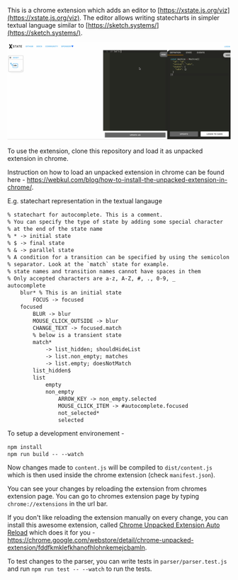 This is a chrome extension which adds an editor to [https://xstate.js.org/viz](https://xstate.js.org/viz). The editor allows writing statecharts in simpler textual language similar to [https://sketch.systems/](https://sketch.systems/).

![Textual statechart gif](images/sketch_systems_to_xstate.gif)

To use the extension, clone this repository and load it as unpacked extension in chrome. 

Instruction on how to load an unpacked extension in chrome can be found here - https://webkul.com/blog/how-to-install-the-unpacked-extension-in-chrome/.

E.g. statechart representation in the textual langauge 

```
% statechart for autocomplete. This is a comment.
% You can specify the type of state by adding some special character
% at the end of the state name
% * -> initial state
% $ -> final state
% & -> parallel state
% A condition for a transition can be specified by using the semicolon 
% separator. Look at the `match` state for example.
% state names and transition names cannot have spaces in them
% Only accepted characters are a-z, A-Z, #, ., 0-9, _
autocomplete
    blur* % This is an initial state
        FOCUS -> focused
    focused
        BLUR -> blur
        MOUSE_CLICK_OUTSIDE -> blur
        CHANGE_TEXT -> focused.match
        % below is a transient state
        match*
            -> list_hidden; shouldHideList
            -> list.non_empty; matches
            -> list.empty; doesNotMatch
        list_hidden$
        list
            empty
            non_empty
                ARROW_KEY -> non_empty.selected
                MOUSE_CLICK_ITEM -> #autocomplete.focused
                not_selected*
                selected
```

To setup a development environement - 

```
npm install
npm run build -- --watch
```

Now changes made to `content.js` will be compiled to `dist/content.js` which is then used inside the chrome extension (check `manifest.json`).

You can see your changes by reloading the extension from chromes extension page. You can go to chromes extension page by typing `chrome://extensions` in the url bar.

If you don't like reloading the extension manually on every change, you can install this awesome extension, called [Chrome Unpacked Extension Auto Reload](https://chrome.google.com/webstore/detail/chrome-unpacked-extension/fddfkmklefkhanofhlohnkemejcbamln) which does it for you - https://chrome.google.com/webstore/detail/chrome-unpacked-extension/fddfkmklefkhanofhlohnkemejcbamln.

To test changes to the parser, you can write tests in `parser/parser.test.js` and run `npm run test -- --watch` to run the tests.
